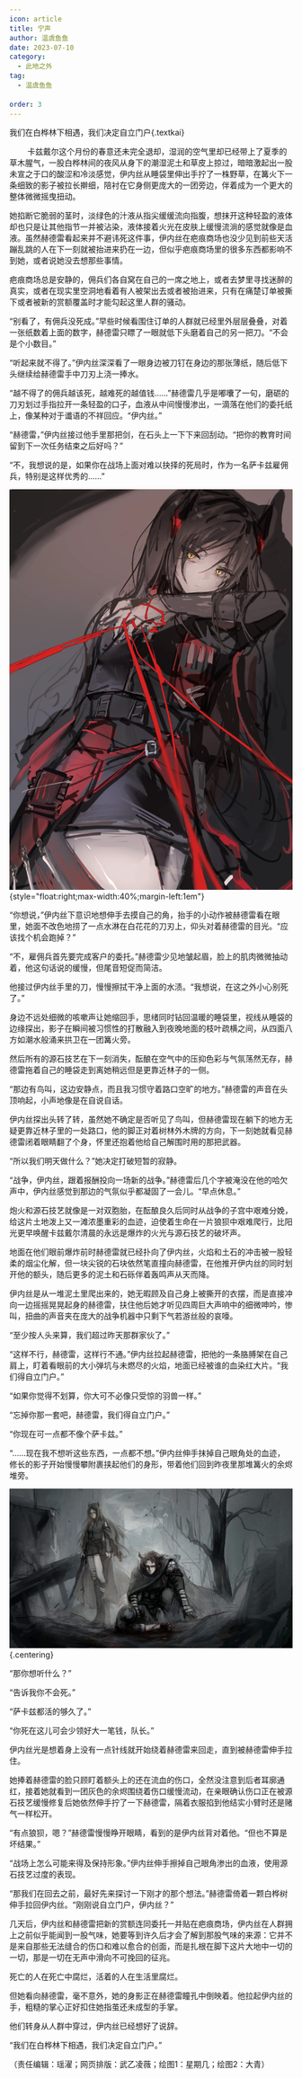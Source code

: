 ```yaml
---
icon: article
title: 宁声
author: 温虞鱼鱼
date: 2023-07-10
category:
  - 此地之外
tag:
  - 温虞鱼鱼

order: 3
---
```


我们在白桦林下相遇，我们决定自立门户{.textkai}

<!-- more -->

   卡兹戴尔这个月份的春意还未完全退却，湿润的空气里却已经带上了夏季的草木腥气，一股白桦林间的夜风从身下的潮湿泥土和草皮上掠过，暗暗激起出一股未宣之于口的酸涩和冷淡感觉，伊内丝从睡袋里伸出手拧了一株野草，在篝火下一条细致的影子被拉长擀细，陪衬在它身侧更庞大的一团旁边，伴着成为一个更大的整体微微摇曳扭动。

她掐断它脆弱的茎时，淡绿色的汁液从指尖缓缓流向指腹，想抹开这种轻盈的液体却也只是让其他指节一并被沾染，液体接着火光在皮肤上缓慢流淌的感觉就像是血液。虽然赫德雷看起来并不避讳死这件事，伊内丝在疤痕商场也没少见到前些天活蹦乱跳的人在下一刻就被抬进来扔在一边，但似乎疤痕商场里的很多东西都影响不到她，或者说她没去想那些事情。

疤痕商场总是安静的，佣兵们各自窝在自己的一席之地上，或者去梦里寻找迷醉的真实，或者在现实里空洞地看着有人被架出去或者被抬进来，只有在痛楚订单被撕下或者被新的赏额覆盖时才能勾起这里人群的骚动。

“别看了，有佣兵没死成。”早些时候看围住订单的人群就已经里外层层叠叠，对着一张纸数着上面的数字，赫德雷只瞟了一眼就低下头磨着自己的另一把刀。“不会是个小数目。”

“听起来就不得了。”伊内丝深深看了一眼身边被刀钉在身边的那张薄纸，随后低下头继续给赫德雷手中刀刃上浇一捧水。

“越不得了的佣兵越该死，越难死的越值钱……”赫德雷几乎是嘟囔了一句，磨砺的刀刃划过手指拉开一条轻盈的口子，血液从中间慢慢渗出，一滴落在他们的委托纸上，像某种对于谶语的不祥回应。“伊内丝。”

“赫德雷，”伊内丝接过他手里那把剑，在石头上一下下来回刮动。“把你的教育时间留到下一次任务结束之后好吗？”

“不，我想说的是，如果你在战场上面对难以抉择的死局时，作为一名萨卡兹雇佣兵，特别是这样优秀的……”

![](./res/illustration/文章配图伊内丝（星期几）.webp) {style="float:right;max-width:40%;margin-left:1em"}

“你想说，”伊内丝下意识地想伸手去摸自己的角，抬手的小动作被赫德雷看在眼里，她面不改色地捞了一点水淋在白花花的刀刃上，仰头对着赫德雷的目光。“应该找个机会跑掉？”

“不，雇佣兵首先要完成客户的委托。”赫德雷少见地皱起眉，脸上的肌肉微微抽动着，他这句话说的缓慢，但尾音短促而简洁。

他接过伊内丝手里的刀，慢慢擦拭干净上面的水渍。“我想说，在这之外小心别死了。”

身边不远处细微的咳嗽声让她缩回手，思绪同时钻回温暖的睡袋里，视线从睡袋的边缘探出，影子在瞬间被习惯性的打散融入到夜晚地面的枝叶疏横之间，从四面八方如潮水般涌来拱卫在一团篝火旁。

然后所有的源石技艺在下一刻消失，酝酿在空气中的压抑色彩与气氛荡然无存，赫德雷拖着自己的睡袋走到离她稍远但是更靠近林子的一侧。

“那边有鸟叫，这边安静点，而且我习惯守着路口空旷的地方。”赫德雷的声音在头顶响起，小声地像是在自说自话。

伊内丝探出头转了转，虽然她不确定是否听见了鸟叫，但赫德雷现在躺下的地方无疑更靠近林子里的一处路口，他的脚正对着树林外木牌的方向，下一刻她就看见赫德雷闭着眼睛翻了个身，怀里还抱着他给自己解围时用的那把武器。

“所以我们明天做什么？”她决定打破短暂的寂静。

“战争，伊内丝，跟着报酬投向一场新的战争。”赫德雷后几个字被淹没在他的哈欠声中，伊内丝感觉到那边的气氛似乎都凝固了一会儿。“早点休息。”

炮火和源石技艺就像是一对双胞胎，在酝酿良久后同时从战争的子宫中艰难分娩，给这片土地泼上又一滩浓墨重彩的血迹，迫使着生命在一片狼狈中艰难爬行，比阳光更早唤醒卡兹戴尔清晨的永远是爆炸的火光与源石技艺的破坏声。

地面在他们眼前爆炸前时赫德雷就已经扑向了伊内丝，火焰和土石的冲击被一股轻柔的烟尘化解，但一块尖锐的石块依然笔直撞向赫德雷，在他推开伊内丝的同时划开他的额头，随后更多的泥土和石砾伴着轰鸣声从天而降。

伊内丝是从一堆泥土里爬出来的，她无暇顾及自己身上被撕开的衣摆，而是直接冲向一边摇摇晃晃起身的赫德雷，扶住他后她才听见四周巨大声响中的细微呻吟，惨叫，扭曲的声音夹在庞大的战争机器中只剩下气若游丝般的哀嚎。

“至少按人头来算，我们超过昨天那群家伙了。”

“这样不行，赫德雷，这样行不通。”伊内丝拉起赫德雷，把他的一条胳膊架在自己肩上，盯着看眼前的大小弹坑与未燃尽的火焰，地面已经被谁的血染红大片。“我们得自立门户。”

“如果你觉得不划算，你大可不必像只受惊的羽兽一样。”

“忘掉你那一套吧，赫德雷，我们得自立门户。”

“你现在可一点都不像个萨卡兹。”

“……现在我不想听这些东西，一点都不想。”伊内丝伸手抹掉自己眼角处的血迹，修长的影子开始慢慢攀附裹挟起他们的身形，带着他们回到昨夜里那堆篝火的余烬堆旁。

![](./res/illustration/宁生_文章配图（大青）.webp) {.centering}

“那你想听什么？”

“告诉我你不会死。”

“萨卡兹都活的够久了。”

“你死在这儿可会少领好大一笔钱，队长。”

伊内丝光是想着身上没有一点针线就开始绕着赫德雷来回走，直到被赫德雷伸手拉住。

她捧着赫德雷的脸只顾盯着额头上的还在流血的伤口，全然没注意到后者耳廓通红，接着她就看到一团灰色的余烬围绕着伤口缓慢流动，在亲眼确认伤口正在被源石技艺缓慢修复后她依然伸手拧了一下赫德雷，隔着衣服掐到他结实小臂时还是赌气一样松开。

“有点狼狈，嗯？”赫德雷慢慢睁开眼睛，看到的是伊内丝背对着他。“但也不算是坏结果。”

“战场上怎么可能来得及保持形象。”伊内丝伸手擦掉自己眼角渗出的血液，使用源石技艺过度的表现。

“那我们在回去之前，最好先来探讨一下刚才的那个想法。”赫德雷倚着一颗白桦树伸手拉回伊内丝。“刚刚说自立门户，伊内丝？”

几天后，伊内丝和赫德雷把新的赏额连同委托一并贴在疤痕商场，伊内丝在人群拥上之前似乎能闻到一股气味，她要等到许久后才会了解到那股气味的来源：它并不是来自那些无法缝合的伤口和难以愈合的创面，而是扎根在脚下这片大地中一切的一切，那是一切在无声中滑向不可挽回的征兆。

死亡的人在死亡中腐烂，活着的人在生活里腐烂。

但她看向赫德雷，毫不意外，她的身影正在赫德雷瞳孔中倒映着。他拉起伊内丝的手，粗糙的掌心正好扣住她指茧还未成型的手掌。

他们转身从人群中穿过，伊内丝已经想好了说辞。

“我们在白桦林下相遇，我们决定自立门户。”<eod />

（责任编辑：瑶濯；网页排版：武乙凌薇；绘图1：星期几；绘图2：大青）

<FakeAds />